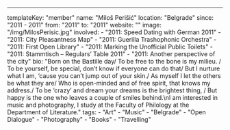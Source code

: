 ---
  templateKey: "member"
  name: "Miloš Perišić"
  location: "Belgrade"
  since: "2011 - 2011"
  from: "2011"
  to: "2011"
  website: ""
  image: "/img/MilosPerisic.jpg"
  involved: 
    - "2011: Speed Dating with German 2011"
    - "2011: City Pleasantness Map"
    - "2011: Guerilla Trashophonic Orchestra"
    - "2011: First Open Library"
    - "2011: Marking the Unofficial Public Toilets"
    - "2011: Stammtisch – Regulars’ Table 2011"
    - "2011: Another perspective of the city"
  bio: "Born on the Bastille day/ To be free to the bone is my milieu. / To be yourself, be special, don’t know if everyone can do that/ But I nurture what I am, ‘cause you can’t jump out of your skin./ As myself I let the others be what they are/ Who is open-minded and of free spirit, that knows my address./ To be ‘crazy’ and dream your dreams is the brightest thing, / But happy is the one who leaves a couple of smiles behind.\nI am interested in music and photography, I study at the Faculty of Philology at the Department of Literature."
  tags: 
    - "Art"
    - "Music"
    - "Belgrade"
    - "Open Dialogue"
    - "Photography"
    - "Books"
    - "Travelling"
